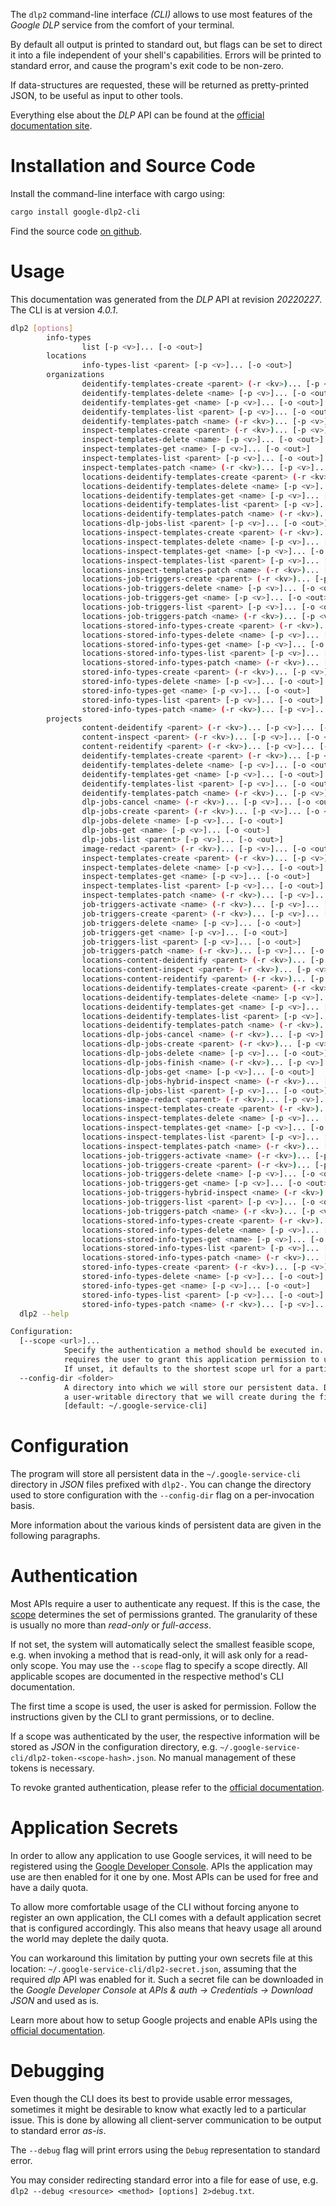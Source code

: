 <!---
DO NOT EDIT !
This file was generated automatically from 'src/generator/templates/cli/README.md.mako'
DO NOT EDIT !
-->
The `dlp2` command-line interface *(CLI)* allows to use most features of the *Google DLP* service from the comfort of your terminal.

By default all output is printed to standard out, but flags can be set to direct it into a file independent of your shell's
capabilities. Errors will be printed to standard error, and cause the program's exit code to be non-zero.

If data-structures are requested, these will be returned as pretty-printed JSON, to be useful as input to other tools.

Everything else about the *DLP* API can be found at the
[official documentation site](https://cloud.google.com/dlp/docs/).

# Installation and Source Code

Install the command-line interface with cargo using:

```bash
cargo install google-dlp2-cli
```

Find the source code [on github](https://github.com/Byron/google-apis-rs/tree/main/gen/dlp2-cli).

# Usage

This documentation was generated from the *DLP* API at revision *20220227*. The CLI is at version *4.0.1*.

```bash
dlp2 [options]
        info-types
                list [-p <v>]... [-o <out>]
        locations
                info-types-list <parent> [-p <v>]... [-o <out>]
        organizations
                deidentify-templates-create <parent> (-r <kv>)... [-p <v>]... [-o <out>]
                deidentify-templates-delete <name> [-p <v>]... [-o <out>]
                deidentify-templates-get <name> [-p <v>]... [-o <out>]
                deidentify-templates-list <parent> [-p <v>]... [-o <out>]
                deidentify-templates-patch <name> (-r <kv>)... [-p <v>]... [-o <out>]
                inspect-templates-create <parent> (-r <kv>)... [-p <v>]... [-o <out>]
                inspect-templates-delete <name> [-p <v>]... [-o <out>]
                inspect-templates-get <name> [-p <v>]... [-o <out>]
                inspect-templates-list <parent> [-p <v>]... [-o <out>]
                inspect-templates-patch <name> (-r <kv>)... [-p <v>]... [-o <out>]
                locations-deidentify-templates-create <parent> (-r <kv>)... [-p <v>]... [-o <out>]
                locations-deidentify-templates-delete <name> [-p <v>]... [-o <out>]
                locations-deidentify-templates-get <name> [-p <v>]... [-o <out>]
                locations-deidentify-templates-list <parent> [-p <v>]... [-o <out>]
                locations-deidentify-templates-patch <name> (-r <kv>)... [-p <v>]... [-o <out>]
                locations-dlp-jobs-list <parent> [-p <v>]... [-o <out>]
                locations-inspect-templates-create <parent> (-r <kv>)... [-p <v>]... [-o <out>]
                locations-inspect-templates-delete <name> [-p <v>]... [-o <out>]
                locations-inspect-templates-get <name> [-p <v>]... [-o <out>]
                locations-inspect-templates-list <parent> [-p <v>]... [-o <out>]
                locations-inspect-templates-patch <name> (-r <kv>)... [-p <v>]... [-o <out>]
                locations-job-triggers-create <parent> (-r <kv>)... [-p <v>]... [-o <out>]
                locations-job-triggers-delete <name> [-p <v>]... [-o <out>]
                locations-job-triggers-get <name> [-p <v>]... [-o <out>]
                locations-job-triggers-list <parent> [-p <v>]... [-o <out>]
                locations-job-triggers-patch <name> (-r <kv>)... [-p <v>]... [-o <out>]
                locations-stored-info-types-create <parent> (-r <kv>)... [-p <v>]... [-o <out>]
                locations-stored-info-types-delete <name> [-p <v>]... [-o <out>]
                locations-stored-info-types-get <name> [-p <v>]... [-o <out>]
                locations-stored-info-types-list <parent> [-p <v>]... [-o <out>]
                locations-stored-info-types-patch <name> (-r <kv>)... [-p <v>]... [-o <out>]
                stored-info-types-create <parent> (-r <kv>)... [-p <v>]... [-o <out>]
                stored-info-types-delete <name> [-p <v>]... [-o <out>]
                stored-info-types-get <name> [-p <v>]... [-o <out>]
                stored-info-types-list <parent> [-p <v>]... [-o <out>]
                stored-info-types-patch <name> (-r <kv>)... [-p <v>]... [-o <out>]
        projects
                content-deidentify <parent> (-r <kv>)... [-p <v>]... [-o <out>]
                content-inspect <parent> (-r <kv>)... [-p <v>]... [-o <out>]
                content-reidentify <parent> (-r <kv>)... [-p <v>]... [-o <out>]
                deidentify-templates-create <parent> (-r <kv>)... [-p <v>]... [-o <out>]
                deidentify-templates-delete <name> [-p <v>]... [-o <out>]
                deidentify-templates-get <name> [-p <v>]... [-o <out>]
                deidentify-templates-list <parent> [-p <v>]... [-o <out>]
                deidentify-templates-patch <name> (-r <kv>)... [-p <v>]... [-o <out>]
                dlp-jobs-cancel <name> (-r <kv>)... [-p <v>]... [-o <out>]
                dlp-jobs-create <parent> (-r <kv>)... [-p <v>]... [-o <out>]
                dlp-jobs-delete <name> [-p <v>]... [-o <out>]
                dlp-jobs-get <name> [-p <v>]... [-o <out>]
                dlp-jobs-list <parent> [-p <v>]... [-o <out>]
                image-redact <parent> (-r <kv>)... [-p <v>]... [-o <out>]
                inspect-templates-create <parent> (-r <kv>)... [-p <v>]... [-o <out>]
                inspect-templates-delete <name> [-p <v>]... [-o <out>]
                inspect-templates-get <name> [-p <v>]... [-o <out>]
                inspect-templates-list <parent> [-p <v>]... [-o <out>]
                inspect-templates-patch <name> (-r <kv>)... [-p <v>]... [-o <out>]
                job-triggers-activate <name> (-r <kv>)... [-p <v>]... [-o <out>]
                job-triggers-create <parent> (-r <kv>)... [-p <v>]... [-o <out>]
                job-triggers-delete <name> [-p <v>]... [-o <out>]
                job-triggers-get <name> [-p <v>]... [-o <out>]
                job-triggers-list <parent> [-p <v>]... [-o <out>]
                job-triggers-patch <name> (-r <kv>)... [-p <v>]... [-o <out>]
                locations-content-deidentify <parent> (-r <kv>)... [-p <v>]... [-o <out>]
                locations-content-inspect <parent> (-r <kv>)... [-p <v>]... [-o <out>]
                locations-content-reidentify <parent> (-r <kv>)... [-p <v>]... [-o <out>]
                locations-deidentify-templates-create <parent> (-r <kv>)... [-p <v>]... [-o <out>]
                locations-deidentify-templates-delete <name> [-p <v>]... [-o <out>]
                locations-deidentify-templates-get <name> [-p <v>]... [-o <out>]
                locations-deidentify-templates-list <parent> [-p <v>]... [-o <out>]
                locations-deidentify-templates-patch <name> (-r <kv>)... [-p <v>]... [-o <out>]
                locations-dlp-jobs-cancel <name> (-r <kv>)... [-p <v>]... [-o <out>]
                locations-dlp-jobs-create <parent> (-r <kv>)... [-p <v>]... [-o <out>]
                locations-dlp-jobs-delete <name> [-p <v>]... [-o <out>]
                locations-dlp-jobs-finish <name> (-r <kv>)... [-p <v>]... [-o <out>]
                locations-dlp-jobs-get <name> [-p <v>]... [-o <out>]
                locations-dlp-jobs-hybrid-inspect <name> (-r <kv>)... [-p <v>]... [-o <out>]
                locations-dlp-jobs-list <parent> [-p <v>]... [-o <out>]
                locations-image-redact <parent> (-r <kv>)... [-p <v>]... [-o <out>]
                locations-inspect-templates-create <parent> (-r <kv>)... [-p <v>]... [-o <out>]
                locations-inspect-templates-delete <name> [-p <v>]... [-o <out>]
                locations-inspect-templates-get <name> [-p <v>]... [-o <out>]
                locations-inspect-templates-list <parent> [-p <v>]... [-o <out>]
                locations-inspect-templates-patch <name> (-r <kv>)... [-p <v>]... [-o <out>]
                locations-job-triggers-activate <name> (-r <kv>)... [-p <v>]... [-o <out>]
                locations-job-triggers-create <parent> (-r <kv>)... [-p <v>]... [-o <out>]
                locations-job-triggers-delete <name> [-p <v>]... [-o <out>]
                locations-job-triggers-get <name> [-p <v>]... [-o <out>]
                locations-job-triggers-hybrid-inspect <name> (-r <kv>)... [-p <v>]... [-o <out>]
                locations-job-triggers-list <parent> [-p <v>]... [-o <out>]
                locations-job-triggers-patch <name> (-r <kv>)... [-p <v>]... [-o <out>]
                locations-stored-info-types-create <parent> (-r <kv>)... [-p <v>]... [-o <out>]
                locations-stored-info-types-delete <name> [-p <v>]... [-o <out>]
                locations-stored-info-types-get <name> [-p <v>]... [-o <out>]
                locations-stored-info-types-list <parent> [-p <v>]... [-o <out>]
                locations-stored-info-types-patch <name> (-r <kv>)... [-p <v>]... [-o <out>]
                stored-info-types-create <parent> (-r <kv>)... [-p <v>]... [-o <out>]
                stored-info-types-delete <name> [-p <v>]... [-o <out>]
                stored-info-types-get <name> [-p <v>]... [-o <out>]
                stored-info-types-list <parent> [-p <v>]... [-o <out>]
                stored-info-types-patch <name> (-r <kv>)... [-p <v>]... [-o <out>]
  dlp2 --help

Configuration:
  [--scope <url>]...
            Specify the authentication a method should be executed in. Each scope
            requires the user to grant this application permission to use it.
            If unset, it defaults to the shortest scope url for a particular method.
  --config-dir <folder>
            A directory into which we will store our persistent data. Defaults to
            a user-writable directory that we will create during the first invocation.
            [default: ~/.google-service-cli]

```

# Configuration

The program will store all persistent data in the `~/.google-service-cli` directory in *JSON* files prefixed with `dlp2-`.  You can change the directory used to store configuration with the `--config-dir` flag on a per-invocation basis.

More information about the various kinds of persistent data are given in the following paragraphs.

# Authentication

Most APIs require a user to authenticate any request. If this is the case, the [scope][scopes] determines the 
set of permissions granted. The granularity of these is usually no more than *read-only* or *full-access*.

If not set, the system will automatically select the smallest feasible scope, e.g. when invoking a
method that is read-only, it will ask only for a read-only scope. 
You may use the `--scope` flag to specify a scope directly. 
All applicable scopes are documented in the respective method's CLI documentation.

The first time a scope is used, the user is asked for permission. Follow the instructions given 
by the CLI to grant permissions, or to decline.

If a scope was authenticated by the user, the respective information will be stored as *JSON* in the configuration
directory, e.g. `~/.google-service-cli/dlp2-token-<scope-hash>.json`. No manual management of these tokens
is necessary.

To revoke granted authentication, please refer to the [official documentation][revoke-access].

# Application Secrets

In order to allow any application to use Google services, it will need to be registered using the 
[Google Developer Console][google-dev-console]. APIs the application may use are then enabled for it
one by one. Most APIs can be used for free and have a daily quota.

To allow more comfortable usage of the CLI without forcing anyone to register an own application, the CLI
comes with a default application secret that is configured accordingly. This also means that heavy usage
all around the world may deplete the daily quota.

You can workaround this limitation by putting your own secrets file at this location: 
`~/.google-service-cli/dlp2-secret.json`, assuming that the required *dlp* API 
was enabled for it. Such a secret file can be downloaded in the *Google Developer Console* at 
*APIs & auth -> Credentials -> Download JSON* and used as is.

Learn more about how to setup Google projects and enable APIs using the [official documentation][google-project-new].


# Debugging

Even though the CLI does its best to provide usable error messages, sometimes it might be desirable to know
what exactly led to a particular issue. This is done by allowing all client-server communication to be 
output to standard error *as-is*.

The `--debug` flag will print errors using the `Debug` representation to standard error.

You may consider redirecting standard error into a file for ease of use, e.g. `dlp2 --debug <resource> <method> [options] 2>debug.txt`.


[scopes]: https://developers.google.com/+/api/oauth#scopes
[revoke-access]: http://webapps.stackexchange.com/a/30849
[google-dev-console]: https://console.developers.google.com/
[google-project-new]: https://developers.google.com/console/help/new/
